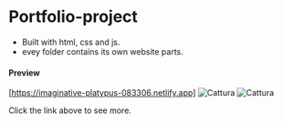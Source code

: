# Portfolio-project

- Built with html, css and js.
- evey folder contains its own website parts.

#### Preview
[https://imaginative-platypus-083306.netlify.app]
![Cattura](https://github.com/SuperBona/Portfolio-project/assets/122936032/65d3ed2f-fcc9-4d96-913d-5cf5a1171607)
![Cattura](https://github.com/SuperBona/Portfolio-project/assets/122936032/c6188c45-7aae-4fec-8108-3eb75cf9d206)

Click the link above to see more.

